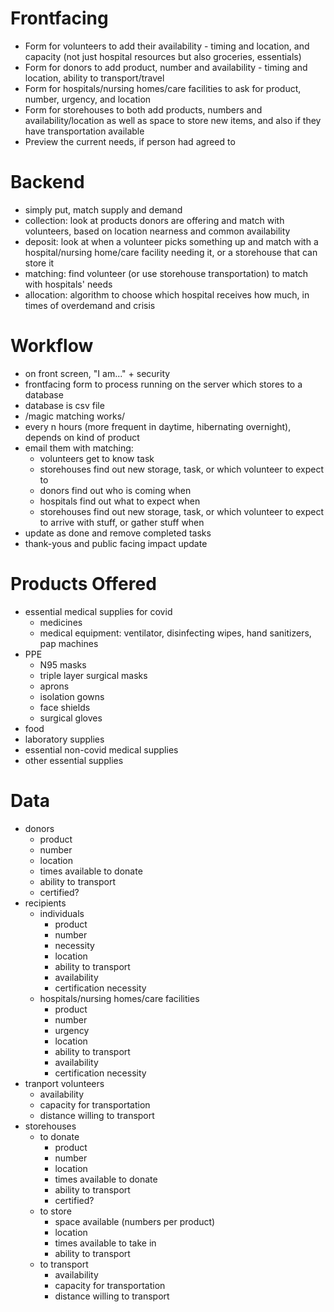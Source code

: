 # Frontfacing
- Form for volunteers to add their availability - timing and location, and
  capacity (not just hospital resources but also groceries, essentials)
- Form for donors to add product, number and availability - timing and location,
  ability to transport/travel
- Form for hospitals/nursing homes/care facilities to ask for product, number,
  urgency, and location
- Form for storehouses to both add products, numbers and availability/location
  as well as space to store new items, and also if they have transportation
available
- Preview the current needs, if person had agreed to

# Backend
- simply put, match supply and demand
- collection: look at products donors are offering and match with volunteers,
  based on location nearness and common availability
- deposit: look at when a volunteer picks something up and match with a
  hospital/nursing home/care facility needing it, or a storehouse that can store
it
- matching: find volunteer (or use storehouse transportation) to match with
  hospitals' needs
- allocation: algorithm to choose which hospital receives how much, in times of
  overdemand and crisis

# Workflow
- on front screen, "I am..." + security
- frontfacing form to process running on the server which stores to a database
- database is csv file
- /magic matching works/
- every n hours (more frequent in daytime, hibernating overnight), depends on
  kind of product
- email them with matching:
    - volunteers get to know task
    - storehouses find out new storage, task, or which volunteer to expect to
    - donors find out who is coming when
    - hospitals find out what to expect when
    - storehouses find out new storage, task, or which volunteer to expect to
arrive with stuff, or gather stuff when
- update as done and remove completed tasks
- thank-yous and public facing impact update

# Products Offered
- essential medical supplies for covid
    - medicines
    - medical equipment: ventilator, disinfecting wipes, hand sanitizers, pap
      machines
- PPE
    - N95 masks
    - triple layer surgical masks
    - aprons
    - isolation gowns
    - face shields
    - surgical gloves
- food
- laboratory supplies
- essential non-covid medical supplies
- other essential supplies

# Data
- donors
    - product
    - number
    - location
    - times available to donate
    - ability to transport
    - certified?
- recipients
    - individuals
        - product
        - number
        - necessity
        - location
        - ability to transport
        - availability
        - certification necessity
    - hospitals/nursing homes/care facilities
        - product
        - number
        - urgency
        - location
        - ability to transport
        - availability
        - certification necessity
- tranport volunteers
    - availability
    - capacity for transportation
    - distance willing to transport
- storehouses
    - to donate
        - product
        - number
        - location
        - times available to donate
        - ability to transport
        - certified?
    - to store
        - space available (numbers per product)
        - location
        - times available to take in
        - ability to transport
    - to transport
        - availability
        - capacity for transportation
        - distance willing to transport



